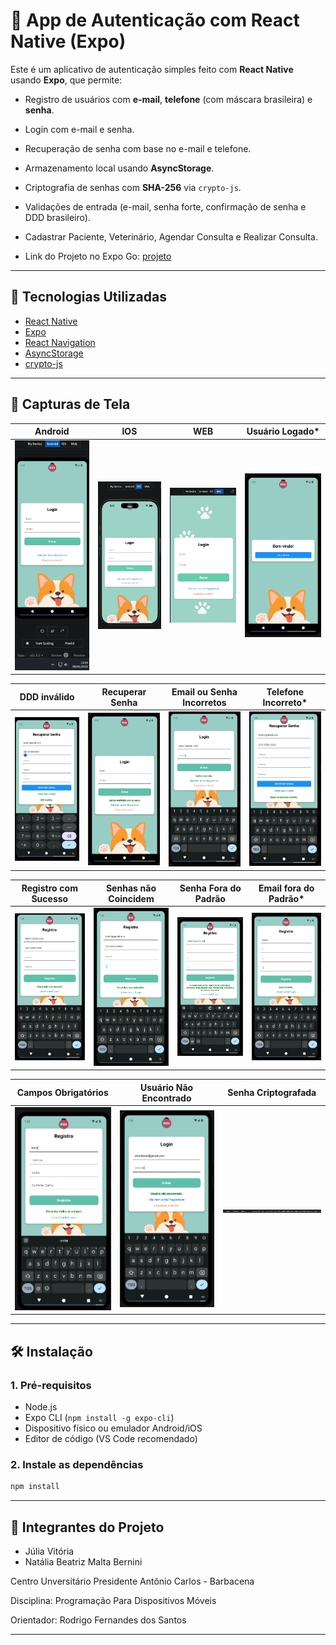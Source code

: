 # 📱 App de Autenticação com React Native (Expo)

Este é um aplicativo de autenticação simples feito com **React Native** usando **Expo**, que permite:

- Registro de usuários com **e-mail**, **telefone** (com máscara brasileira) e **senha**.
- Login com e-mail e senha.
- Recuperação de senha com base no e-mail e telefone.
- Armazenamento local usando **AsyncStorage**.
- Criptografia de senhas com **SHA-256** via `crypto-js`.
- Validações de entrada (e-mail, senha forte, confirmação de senha e DDD brasileiro).
- Cadastrar Paciente, Veterinário, Agendar Consulta e Realizar Consulta.

- Link do Projeto no Expo Go: [projeto](https://snack.expo.dev/@ailatan/pet-care)

---

## 🚀 Tecnologias Utilizadas

- [React Native](https://reactnative.dev/)
- [Expo](https://expo.dev/)
- [React Navigation](https://reactnavigation.org/)
- [AsyncStorage](https://react-native-async-storage.github.io/async-storage/)
- [crypto-js](https://www.npmjs.com/package/crypto-js)

---

## 📸 Capturas de Tela

**Android** | **IOS** | **WEB** | **Usuário Logado***
:--:|:--:|:--:|:--:
<img src="pet-care/assets/screens/android.png" width="200"/> | <img src="pet-care/assets/screens/ios.png" width="200"/> | <img src="pet-care/assets/screens/WEb.png" width="200"/> | <img src="pet-care/assets/screens/testeUsuarioLogado.png" width="200"/>

**DDD inválido** | **Recuperar Senha** | **Email ou Senha Incorretos** | **Telefone Incorreto***
:--:|:--:|:--:|:--:
<img src="pet-care/assets/screens/testeDDDInvalido.png" width="200"/> | <img src="pet-care/assets/screens/testeSenhaRedefinidaSucesso.png" width="200"/> | <img src="pet-care/assets/screens/testeEmailSenhaIncorreta.png" width="200"/> | <img src="pet-care/assets/screens/testeRedefinirSenhaTelefoneIncorreto.png" width="200"/>

**Registro com Sucesso** | **Senhas não Coincidem** | **Senha Fora do Padrão** | **Email fora do Padrão***
:--:|:--:|:--:|:--:
<img src="pet-care/assets/screens/registroSucesso.png" width="200"/> | <img src="pet-care/assets/screens/testeSenhasNaoCoincidem.png" width="200"/> | <img src="pet-care/assets/screens/testeSenhaForaPadrao.png" width="200"/> | <img src="pet-care/assets/screens/testeEmailForaPadrao.png" width="200"/>

**Campos Obrigatórios** | **Usuário Não Encontrado** | **Senha Criptografada**
:--:|:--:|:--:
<img src="pet-care/assets/screens/testeCamposObrigatorios.png" width="200"/> | <img src="pet-care/assets/screens/testeUsuarioNaoEncontrado.png" width="200"/> | <img src="pet-care/assets/screens/senhaCriptografada.png" width="200"/> 
---

## 🛠 Instalação

### 1. Pré-requisitos
- Node.js
- Expo CLI (`npm install -g expo-cli`)
- Dispositivo físico ou emulador Android/iOS
- Editor de código (VS Code recomendado)

### 2. Instale as dependências
```bash
npm install
```

---

## 🚀 Integrantes do Projeto

- Júlia Vitória
- Natália Beatriz Malta Bernini

Centro Unversitário Presidente Antônio Carlos - Barbacena

Disciplina: Programação Para Dispositivos Móveis

Orientador: Rodrigo Fernandes dos Santos

---

